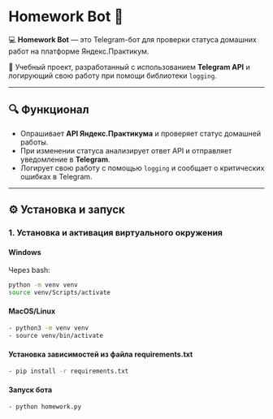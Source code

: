 # Homework Bot 🚀

💻 **Homework Bot** — это Telegram-бот для проверки статуса домашних работ на платформе Яндекс.Практикум.  

📁 Учебный проект, разработанный с использованием **Telegram API** и логирующий свою работу при помощи библиотеки `logging`.

---

## 🔍 Функционал

- Опрашивает **API Яндекс.Практикума** и проверяет статус домашней работы.  
- При изменении статуса анализирует ответ API и отправляет уведомление в **Telegram**.  
- Логирует свою работу с помощью `logging` и сообщает о критических ошибках в Telegram.  

---

## ⚙️ Установка и запуск

### 1. Установка и активация виртуального окружения  

#### **Windows**  
Через bash:
```bash
python -m venv venv
source venv/Scripts/activate
```
#### **MacOS/Linux**
```bash
- python3 -m venv venv
- source venv/bin/activate
```
#### **Установка зависимостей из файла requirements.txt**
```bash
- pip install -r requirements.txt
```
#### **Запуск бота**
```bash
- python homework.py
```
